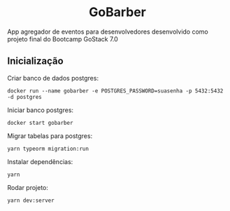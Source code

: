 <h1 align="center">GoBarber</h1>

App agregador de eventos para desenvolvedores desenvolvido como projeto final do Bootcamp GoStack 7.0 
  
## Inicialização

Criar banco de dados postgres:
```
docker run --name gobarber -e POSTGRES_PASSWORD=suasenha -p 5432:5432 -d postgres
```
Iniciar banco postgres:
```
docker start gobarber
```
Migrar tabelas para postgres:
```
yarn typeorm migration:run
```
Instalar dependências:
```
yarn
```
Rodar projeto:
```
yarn dev:server
```
